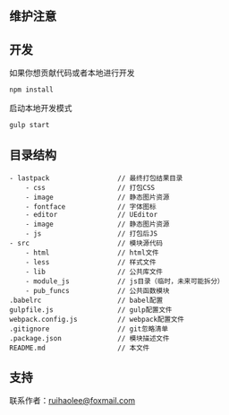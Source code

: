# 

## 维护注意

## 开发

如果你想贡献代码或者本地进行开发
```bash
npm install
```

启动本地开发模式

```bash
gulp start
```


## 目录结构

```
- lastpack                 // 最终打包结果目录
    - css                  // 打包CSS 
    - image                // 静态图片资源
    - fontface             // 字体图标
    - editor               // UEditor 
    - image                // 静态图片资源
    - js                   // 打包后JS
- src                      // 模块源代码
    - html                 // html文件
    - less                 // 样式文件
    - lib                  // 公共库文件
    - module_js            // js目录（临时，未来可能拆分）
    - pub_funcs            // 公共函数模块
.babelrc                   // babel配置
gulpfile.js                // gulp配置文件
webpack.config.js          // webpack配置文件
.gitignore                 // git忽略清单
.package.json              // 模块描述文件
README.md                  // 本文件
```

## 支持

联系作者：[ruihaolee@foxmail.com](ruihaolee@foxmail.com)

